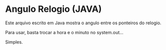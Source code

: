 # Angulo Relogio (JAVA)

Este arquivo escrito em Java mostra o angulo entre os ponteiros do relogio.

Para usar, basta trocar a hora e o minuto no system.out...

Simples.
